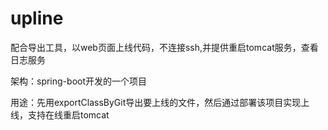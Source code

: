 # upline
配合导出工具，以web页面上线代码，不连接ssh,并提供重启tomcat服务，查看日志服务

架构：spring-boot开发的一个项目

用途：先用exportClassByGit导出要上线的文件，然后通过部署该项目实现上线，支持在线重启tomcat
